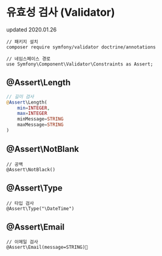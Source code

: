 # 유효성 검사 (Validator)
updated 2020.01.26 
```
// 패키지 설치
composer require symfony/validator doctrine/annotations
```
```
// 네임스페이스 경로
use Symfony\Component\Validator\Constraints as Assert;
```
## @Assert\Length
```php
// 길이 검사
@Assert\Length(
    min=INTEGER, 
    max=INTEGER 
    minMessage=STRING
    maxMessage=STRING
)
```

## @Assert\NotBlank
```
// 공백
@Assert\NotBlack()
```
## @Assert\Type
```
// 타입 검사
@Assert\Type("\DateTime")
```
## @Assert\Email
```
// 이메일 검사
@Assert\Email(message=STRING)￿
```